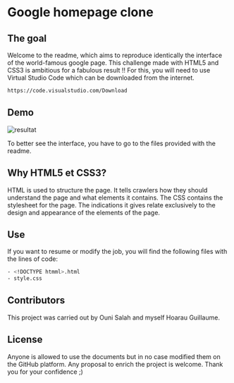 # Google homepage clone

## The goal

Welcome to the readme, which aims to reproduce identically the interface of the world-famous google page. This challenge made with HTML5 and CSS3 is ambitious for a fabulous result !!
For this, you will need to use Virtual Studio Code which can be downloaded from the internet.

```bash
https://code.visualstudio.com/Download
```

## Demo

![resultat](https://user-images.githubusercontent.com/91454150/142783021-d0b4ceba-e5bc-4386-ab72-2444c59c4553.png)

To better see the interface, you have to go to the files provided with the readme.

## Why HTML5 et CSS3?

HTML is used to structure the page. It tells crawlers how they should understand the page and what elements it contains. The CSS contains the stylesheet for the page. The indications it gives relate exclusively to the design and appearance of the elements of the page.

## Use

If you want to resume or modify the job, you will find the following files with the lines of code:

```bash
- <!DOCTYPE htmml>.html
- style.css
```

## Contributors

This project was carried out by Ouni Salah and myself Hoarau Guillaume.

## License

Anyone is allowed to use the documents but in no case modified them on the GitHub platform.
Any proposal to enrich the project is welcome.
Thank you for your confidence ;)
